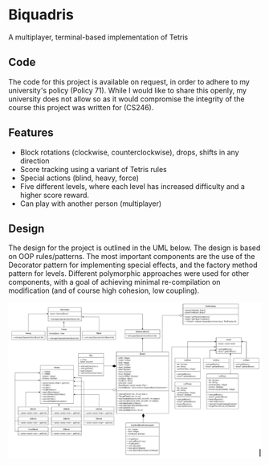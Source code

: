 # Biquadris
A multiplayer, terminal-based implementation of Tetris

## Code
The code for this project is available on request, in order to adhere to my university's policy (Policy 71).
While I would like to share this openly, my university does not allow so as it would compromise the integrity
of the course this project was written for (CS246).

## Features
- Block rotations (clockwise, counterclockwise), drops, shifts in any direction 
- Score tracking using a variant of Tetris rules 
- Special actions (blind, heavy, force)
- Five different levels, where each level has increased difficulty and a higher score reward.
- Can play with another person (multiplayer)

## Design
The design for the project is outlined in the UML below. The design is based on OOP rules/patterns. 
The most important components are the use of the Decorator pattern for implementing special effects, 
and the factory method pattern for levels. Different polymorphic approaches were used for other components,
with a goal of achieving minimal re-compilation on modification (and of course high cohesion, low coupling).

<img src='./images/uml.png'> 
